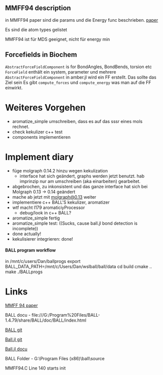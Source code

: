 ## MMFF94 description

in MMFF94 paper sind die params und die Energy func beschrieben. [paper](https://onlinelibrary.wiley.com/doi/10.1002/(SICI)1096-987X(199604)17:5/6%3C490::AID-JCC1%3E3.0.CO;2-P)

Es sind die atom types gelistet

MMFF94 ist für MDS geeignet, nicht für energy min

## Forcefields in Biochem

`AbstractForceFieldComponent` is for BondAngles, BondBends, torsion etc
`ForceField` enthält ein system, parameter und mehrere `AbstractForceFieldComponent`
in amber.jl wird ein FF erstellt. Das sollte das Ziel sein
Es gibt `compute_forces` und `compute_energy` was man auf die FF einwirkt.

# Weiteres Vorgehen

- aromatize_simple umschreiben, dass es auf das sssr eines mols rechnet.
- check kekulizer c++ test
- components implementieren

# Implement diary
-   füge molgraph 0.14.2 hinzu wegen kekulization
    -   interface hat sich geändert, graphs werden jetzt benutzt. hab imprinzip nur am umschreiben (aka einarbeiten) gearbeitet.
-   abgebrochen, zu inkonsistent und das ganze interface hat sich bei Molgraph 0.13 -> 0.14 geändert
- mache ab jetzt mit molgraph@0.13 weiter
- implementiere c++ BALL'S kekulizer, aromatizer
- wtf macht l179 aromaticiyProcessor
    - debug/look in c++ BALL?
- aromatize_simple fertig
- aromatize_simple test: ((Sucks, cause ball.jl  bond detection is incomplete))
- done actually!
- kekulisierer integrieren: done!


#### BALL program workflow

in /mnt/c/users/Dan/ballprogs
export BALL_DATA_PATH=/mnt/c/Users/Dan/wslball/ball/data
cd build
cmake ..
make
./BALLprogs

# Links
[MMFF 94 paper](https://onlinelibrary.wiley.com/doi/10.1002/(SICI)1096-987X(199604)17:5/6%3C490::AID-JCC1%3E3.0.CO;2-P)

BALL docu - file:///G:/Program%20Files/BALL-1.4.79/share/BALL/doc/BALL/index.html

[BALL git](https://github.com/BALL-Project/ball)

[Ball.jl git](https://github.com/hildebrandtlab/BiochemicalAlgorithms.jl/tree/ah/amberff)

[Ball.jl docu](./docs/build/index.html)

BALL Folder - G:\Program Files (x86)\ball\source

MMFF94.C Line 140 starts init

